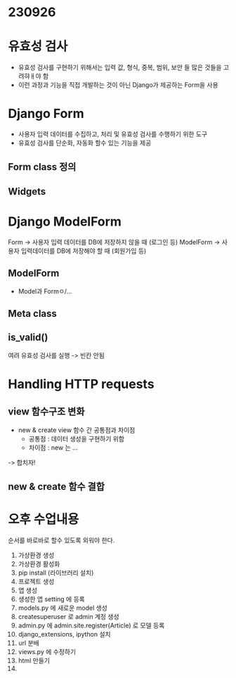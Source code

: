 # 230926

# 유효성 검사
- 유효성 검사를 구현하기 위해서는 입력 값, 형식, 중복, 범위, 보안 들 많은 것들을 고려햐ㅐ야 함
- 이런 과정과 기능을 직접 개발하는 것이 아닌 Django가 제공하는 Form을 사용

# Django Form
- 사용자 입력 데이터를 수집하고, 처리 및 유효성 검사를 수행하기 위한 도구
- 유효성 검사를 단순화, 자동화 할수 있는 기능을 제공

## Form class 정의

## Widgets

# Django ModelForm

Form -> 사용자 입력 데이터를 DB에 저장하지 않을 때 (로그인 등)
ModelForm -> 사용자 입력데이터를 DB에 저장해야 할 때 (회원가입 등)

## ModelForm
- Model과 Formㅇ/...


## Meta class

## is_valid()
여려 유효성 검사를 실행 -> 빈칸 안됨

# Handling HTTP requests

## view 함수구조 변화
- new & create view 함수 간 공통점과 차이점
  - 공통점 : 데이터 생성을 구현하기 위함
  - 차이점 : new 는 ...

-> 합치자!

## new & create 함수 결합


# 오후 수업내용

순서를 바로바로 할수 있도록 외워야 한다.
1. 가상환경 생성
2. 가상환경 활성화
3. pip install (라이브러리 설치)
4. 프로젝트 생성
5. 앱 생성
6. 생성한 앱 setting 에 등록
7. models.py 에 새로운 model 생성
8. createsuperuser 로 admin 계정 생성
9. admin.py 에 admin.site.register(Article) 로 모델 등록
10. django_extensions, ipython 설치
11. url 분배
12. views.py 에 수정하기
13. html 만들기
14. 